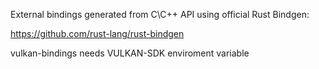 External bindings generated from C\C++ API using official Rust Bindgen:

https://github.com/rust-lang/rust-bindgen

vulkan-bindings needs VULKAN-SDK enviroment variable
